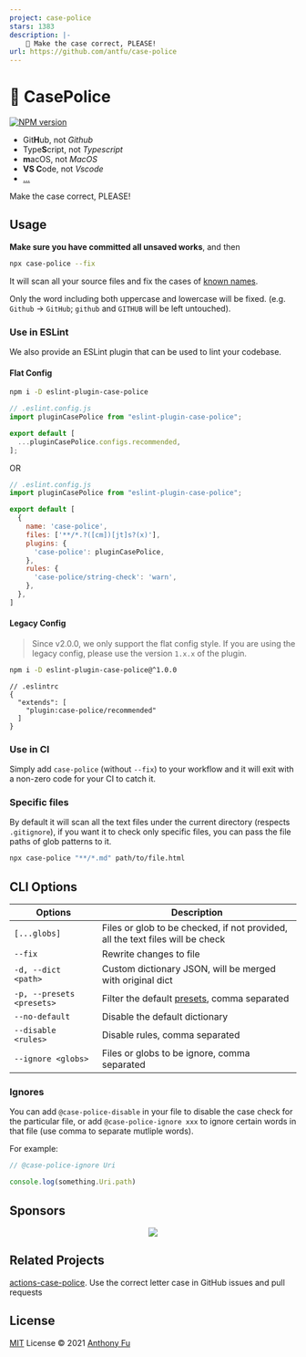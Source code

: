 ```yaml
---
project: case-police
stars: 1383
description: |-
    🚨 Make the case correct, PLEASE!
url: https://github.com/antfu/case-police
---
```


# 🚨 CasePolice

[![NPM version](https://img.shields.io/npm/v/case-police?color=a1b858&label=)](https://www.npmjs.com/package/case-police)

<!-- @case-police-ignore -->

- Git**H**ub, not _Github_
- Type**S**cript, not _Typescript_
- **m**acOS, not _MacOS_
- **VS C**ode, not _Vscode_
- [...](./packages/case-police/dict)

Make the case correct, PLEASE!

## Usage

**Make sure you have committed all unsaved works**, and then

```bash
npx case-police --fix
```

It will scan all your source files and fix the cases of [known names](./packages/case-police/dict).

Only the word including both uppercase and lowercase will be fixed. (e.g. `Github` -> `GitHub`; `github` and `GITHUB` will be left untouched).

### Use in ESLint

We also provide an ESLint plugin that can be used to lint your codebase.

#### Flat Config

```bash
npm i -D eslint-plugin-case-police
```

<!-- eslint-skip -->

```js
// .eslint.config.js
import pluginCasePolice from "eslint-plugin-case-police";

export default [
  ...pluginCasePolice.configs.recommended,
];
```

OR

<!-- eslint-skip -->

```js
// .eslint.config.js
import pluginCasePolice from "eslint-plugin-case-police";

export default [
  {
    name: 'case-police',
    files: ['**/*.?([cm])[jt]s?(x)'],
    plugins: {
      'case-police': pluginCasePolice,
    },
    rules: {
      'case-police/string-check': 'warn',
    },
  },
]
```

#### Legacy Config

> Since v2.0.0, we only support the flat config style. If you are using the legacy config, please use the version `1.x.x` of the plugin.

```bash
npm i -D eslint-plugin-case-police@^1.0.0
```

<!-- eslint-skip -->

```jsonc
// .eslintrc
{
  "extends": [
    "plugin:case-police/recommended"
  ]
}
```

### Use in CI

Simply add `case-police` (without `--fix`) to your workflow and it will exit with a non-zero code for your CI to catch it.

### Specific files

By default it will scan all the text files under the current directory (respects `.gitignore`), if you want it to check only specific files, you can pass the file paths of glob patterns to it.

```bash
npx case-police "**/*.md" path/to/file.html
```

## CLI Options

| Options                   | Description                                                                    |
| ------------------------- | ------------------------------------------------------------------------------ |
| `[...globs]`              | Files or glob to be checked, if not provided, all the text files will be check |
| `--fix`                   | Rewrite changes to file                                                        |
| `-d, --dict <path>`       | Custom dictionary JSON, will be merged with original dict                      |
| `-p, --presets <presets>` | Filter the default [presets](./packages/case-police/dict), comma separated     |
| `--no-default`            | Disable the default dictionary                                                 |
| `--disable <rules>`       | Disable rules, comma separated                                                 |
| `--ignore <globs>`        | Files or globs to be ignore, comma separated                                   |

### Ignores

You can add `@case-police-disable` in your file to disable the case check for the particular file, or add `@case-police-ignore xxx` to ignore certain words in that file (use comma to separate mutliple words).

For example:

```ts
// @case-police-ignore Uri

console.log(something.Uri.path)
```

## Sponsors

<p align="center">
  <a href="https://cdn.jsdelivr.net/gh/antfu/static/sponsors.svg">
    <img src='https://cdn.jsdelivr.net/gh/antfu/static/sponsors.svg'/>
  </a>
</p>

## Related Projects

[actions-case-police](https://github.com/Namchee/actions-case-police). Use the correct letter case in GitHub issues and pull requests

## License

[MIT](./LICENSE) License © 2021 [Anthony Fu](https://github.com/antfu)

